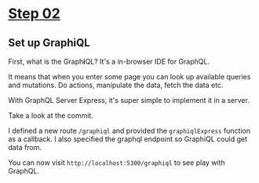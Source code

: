 # [Step 02](https://github.com/kamilkisiela/GitHunt-Lite-API/tree/step02)

## Set up GraphiQL

First, what is the Graph**i**QL? It's a in-browser IDE for GraphQL.

It means that when you enter some page you can look up available queries and mutations. Do actions, manipulate the data, fetch the data etc.

With GraphQL Server Express, it's super simple to implement it in a server.

Take a look at the commit.

I defined a new route `/graphiql` and provided the `graphiqlExpress` function as a callback.
I also specified the graphql endpoint so GraphiQL could get data from.

You can now visit `http://localhost:5300/graphiql` to see play with GraphQL.

